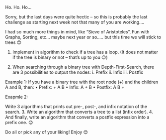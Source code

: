 Ho. Ho. Ho…

Sorry, but the last days were quite hectic – so this is probably the last challenge as starting next week not that many of you are working….


I had so much more things in mind, like “Sieve of Aristoteles”, Fun with Graphs, Sorting, etc… maybe next year or so…..  but this time we will stick to trees 😊


1.	Implement in algorithm to check if a tree has a loop. (It does not matter if the tree is binary or not – that’s up to you 😉)

2.	When searching through a binary tree with Depth-First-Search, there are 3 possibilities to output the nodes:
i.	Prefix
ii.	Infix
iii.	Postfix

Example 1: 
If you have a binary tree with the root node (+)  and the children A and B, then:
•	Prefix:     +  A  B 
•	Infix:        A  +  B
•	Postfix:    A  B  +

Exapmle 2:
 


Write 3 algorithms that prints out pre-, post-, and infix notation of the search.
3.	Write an algorithm that converts a tree to a list (infix order). 
4.	And finally, write an algorithm that converts a postfix expression into a prefix one.  😊



Do all or pick any of your liking! Enjoy 😊







